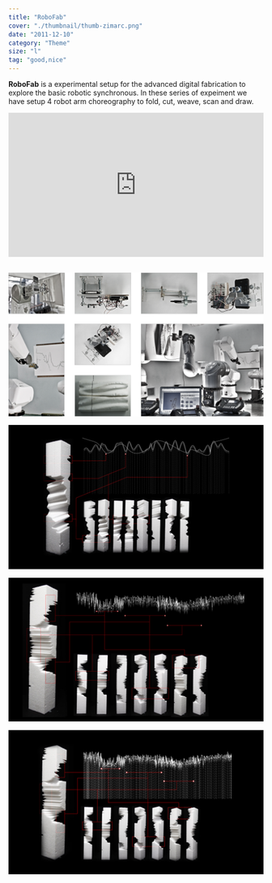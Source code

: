 ```yaml
---
title: "RoboFab"
cover: "./thumbnail/thumb-zimarc.png"
date: "2011-12-10"
category: "Theme"
size: "l"
tag: "good,nice"
---
```


**RoboFab** is a experimental setup for the advanced digital  fabrication to explore the basic robotic synchronous. In these series of expeiment we have setup 4 robot arm choreography to fold, cut, weave, scan and draw.

<div style="padding:56.25% 0 0 0;position:relative;"><iframe src="https://player.vimeo.com/video/33130823?title=0&byline=0&portrait=0" style="position:absolute;top:0;left:0;width:100%;height:100%;" frameborder="0" webkitallowfullscreen mozallowfullscreen allowfullscreen></iframe></div><script src="https://player.vimeo.com/api/player.js"></script>

<br />

![](./img/roboFab-Zimarc-06.png)

![](./img/roboFab-Zimarc-02.jpg)

![](./img/roboFab-Zimarc-03.jpg)

![](./img/roboFab-Zimarc-04.jpg)